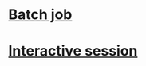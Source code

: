 # [Batch job](HDInsightSparkREST/hdinsight-spark-batch-job.md)
# [Interactive session](HDInsightSparkREST/hdinsight-spark-interactive-session.md)

